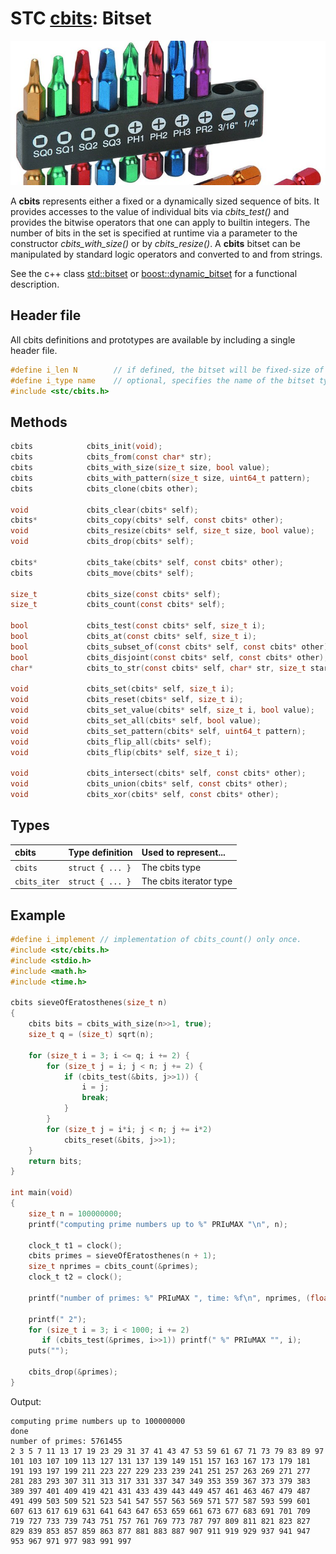 # STC [cbits](../include/stc/cbits.h): Bitset
![Bitset](pics/bitset.jpg)

A **cbits** represents either a fixed or a dynamically sized sequence of bits. It provides accesses to the value of individual bits via *cbits_test()* and provides the bitwise operators that one can apply to builtin integers. The number of bits in the set is specified at runtime via a parameter to the constructor *cbits_with_size()* or by *cbits_resize()*. A **cbits** bitset can be manipulated by standard logic operators and converted to and from strings.

See the c++ class [std::bitset](https://en.cppreference.com/w/cpp/utility/bitset) or
[boost::dynamic_bitset](https://www.boost.org/doc/libs/release/libs/dynamic_bitset/dynamic_bitset.html)
for a functional description.

## Header file

All cbits definitions and prototypes are available by including a single header file.

```c
#define i_len N        // if defined, the bitset will be fixed-size of N bits on the stack.
#define i_type name    // optional, specifies the name of the bitset type. Default to cbits or cbitsN
#include <stc/cbits.h>
```
## Methods

```c
cbits            cbits_init(void);
cbits            cbits_from(const char* str);
cbits            cbits_with_size(size_t size, bool value);               // size must be <= N if N is defined
cbits            cbits_with_pattern(size_t size, uint64_t pattern); 
cbits            cbits_clone(cbits other);

void             cbits_clear(cbits* self);
cbits*           cbits_copy(cbits* self, const cbits* other);
void             cbits_resize(cbits* self, size_t size, bool value);     // only if i_len is not defined
void             cbits_drop(cbits* self);

cbits*           cbits_take(cbits* self, const cbits* other);            // give other to self
cbits            cbits_move(cbits* self);                                // transfer self to caller

size_t           cbits_size(const cbits* self);
size_t           cbits_count(const cbits* self);                         // count number of bits set

bool             cbits_test(const cbits* self, size_t i);
bool             cbits_at(const cbits* self, size_t i);                  // same as cbits_test()
bool             cbits_subset_of(const cbits* self, const cbits* other); // is set a subset of other?
bool             cbits_disjoint(const cbits* self, const cbits* other);  // no common bits
char*            cbits_to_str(const cbits* self, char* str, size_t start, intptr_t stop);

void             cbits_set(cbits* self, size_t i);
void             cbits_reset(cbits* self, size_t i);
void             cbits_set_value(cbits* self, size_t i, bool value);
void             cbits_set_all(cbits* self, bool value);
void             cbits_set_pattern(cbits* self, uint64_t pattern);
void             cbits_flip_all(cbits* self);
void             cbits_flip(cbits* self, size_t i);

void             cbits_intersect(cbits* self, const cbits* other);
void             cbits_union(cbits* self, const cbits* other);
void             cbits_xor(cbits* self, const cbits* other);             // set of disjoint bits
```

## Types

| cbits               | Type definition           | Used to represent...         |
|:--------------------|:--------------------------|:-----------------------------|
| `cbits`             | `struct { ... }`          | The cbits type               |
| `cbits_iter`        | `struct { ... }`          | The cbits iterator type      |

## Example
```c
#define i_implement // implementation of cbits_count() only once.
#include <stc/cbits.h>
#include <stdio.h>
#include <math.h>
#include <time.h>

cbits sieveOfEratosthenes(size_t n)
{
    cbits bits = cbits_with_size(n>>1, true);
    size_t q = (size_t) sqrt(n);

    for (size_t i = 3; i <= q; i += 2) {
        for (size_t j = i; j < n; j += 2) {
            if (cbits_test(&bits, j>>1)) {
                i = j;
                break;
            }
        }
        for (size_t j = i*i; j < n; j += i*2)
            cbits_reset(&bits, j>>1);
    }
    return bits;
}

int main(void)
{
    size_t n = 100000000;
    printf("computing prime numbers up to %" PRIuMAX "\n", n);

    clock_t t1 = clock();
    cbits primes = sieveOfEratosthenes(n + 1);
    size_t nprimes = cbits_count(&primes);
    clock_t t2 = clock();

    printf("number of primes: %" PRIuMAX ", time: %f\n", nprimes, (float)(t2 - t1)/CLOCKS_PER_SEC);

    printf(" 2");
    for (size_t i = 3; i < 1000; i += 2)
       if (cbits_test(&primes, i>>1)) printf(" %" PRIuMAX "", i);
    puts("");

    cbits_drop(&primes);
}
```
Output:
```
computing prime numbers up to 100000000
done
number of primes: 5761455
2 3 5 7 11 13 17 19 23 29 31 37 41 43 47 53 59 61 67 71 73 79 83 89 97 101 103 107 109 113 127 131 137 139 149 151 157 163 167 173 179 181 191 193 197 199 211 223 227 229 233 239 241 251 257 263 269 271 277 281 283 293 307 311 313 317 331 337 347 349 353 359 367 373 379 383 389 397 401 409 419 421 431 433 439 443 449 457 461 463 467 479 487 491 499 503 509 521 523 541 547 557 563 569 571 577 587 593 599 601 607 613 617 619 631 641 643 647 653 659 661 673 677 683 691 701 709 719 727 733 739 743 751 757 761 769 773 787 797 809 811 821 823 827 829 839 853 857 859 863 877 881 883 887 907 911 919 929 937 941 947 953 967 971 977 983 991 997
```
